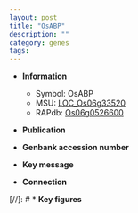 ```yaml
---
layout: post
title: "OsABP"
description: ""
category: genes
tags: 
---
```


* **Information**  
    + Symbol: OsABP  
    + MSU: [LOC_Os06g33520](http://rice.uga.edu/cgi-bin/ORF_infopage.cgi?orf=LOC_Os06g33520)  
    + RAPdb: [Os06g0526600](http://rapdb.dna.affrc.go.jp/viewer/gbrowse_details/irgsp1?name=Os06g0526600)  

* **Publication**  

* **Genbank accession number**  

* **Key message**  

* **Connection**  

[//]: # * **Key figures**  


